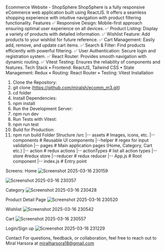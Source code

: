 Ecommerce Website - ShopSphere
ShopSphere is a fully responsive eCommerce web application built using ReactJS. It offers a seamless shopping experience with intuitive navigation with product filtering functionality.
Features
✅ Responsive Design: Mobile-first approach ensuring optimal user experience on all devices.
✅ Product Listing: Display a variety of products with detailed information.
✅ Wishlist Feature: Add products to your wishlist for future reference.
✅ Cart Management: Easily add, remove, and update cart items.
✅ Search & Filter: Find products efficiently with powerful filtering.
✅ User Authentication: Secure login and registration system. 
✅ React Router: Provides smooth navigation with dynamic routing.
✅ Vitest Testing: Ensures the reliability of components and features.
Tech Stack
•	Frontend: ReactJS, Tailwind CSS
•	State Management: Redux 
•	Routing: React Router
•	Testing: Vitest
Installation
1.	Clone the Repository:
2.	git clone (https://github.com/miralsh/ecomm_m3.git)
3.	cd folder
4.	Install Dependencies:
5.	npm install
6.	Run the Development Server:
7.	npm run dev
8.	Run Tests with Vitest:
9.	npm run test
10.	Build for Production:
11.	npm run build
Folder Structure
/src
  |-- assets          # Images, icons, etc.
  |-- components      # Reusable UI components
  |--helper           # regex for input validation
  |-- pages           # Main application pages (Home, Category, Cart etc.)
  |-- action        # redux actions
  |-- actionTypes     # list all action types 
  |--store  	#redux store
  |--reducer       # redux reducer 
  |-- App.js          # Root component
  |-- index.js        # Entry point

Screens:
Home
![Screenshot 2025-03-16 230159](https://github.com/user-attachments/assets/abe05eea-178e-4a69-8bbc-d906e623c7f0)

![Screenshot 2025-03-16 230357](https://github.com/user-attachments/assets/09b7bea7-a845-4a3a-9588-b76805dd80fb)

Category
![Screenshot 2025-03-16 230428](https://github.com/user-attachments/assets/6c0eac7d-bd38-4247-ac67-6ef22ac139f2)

Product Detail Page
![Screenshot 2025-03-16 230520](https://github.com/user-attachments/assets/b6eb577c-024c-4cd0-95e1-054988f42514)

Wishlist
![Screenshot 2025-03-16 230542](https://github.com/user-attachments/assets/8b07dcd7-0c6d-40e7-958a-a9b165dfddfe)

Cart
![Screenshot 2025-03-16 230557](https://github.com/user-attachments/assets/7af0c5c8-96cd-4010-ba33-679ea6b2adff)


Login/Sign up
![Screenshot 2025-03-16 231229](https://github.com/user-attachments/assets/4aca5239-940b-4b74-a195-9d85f13f38af)





Contact
For questions, feedback, or collaboration, feel free to reach out to Miral Harsora at miralharsora18@gmail.com

